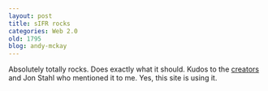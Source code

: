 ```yaml
---
layout: post
title: sIFR rocks
categories: Web 2.0
old: 1795
blog: andy-mckay
---
```

Absolutely totally rocks. Does exactly what it should. Kudos to the <a href="http://www.mikeindustries.com/sifr/">creators</a> and Jon Stahl who mentioned it to me. Yes, this site is using it.